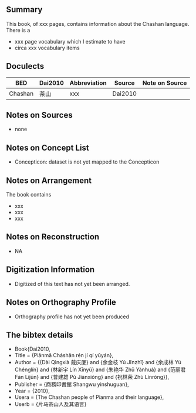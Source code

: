 ## Summary

This book, of xxx pages, contains information about the Chashan language. 
There is a
* xxx page vocabulary 
which I estimate to have 
* circa xxx vocabulary items

## Doculects

BED | Dai2010 | Abbreviation | Source | Note on Source
--- | --- | --- | --- | ---
Chashan | 茶山 | xxx | Dai2010 | 

## Notes on Sources

* none 

## Notes on Concept List

* Concepticon: dataset is not yet mapped to the Concepticon

## Notes on Arrangement

The book contains

* xxx
* xxx
* xxx 

## Notes on Reconstruction

* NA

## Digitization Information

* Digitized of this text has not yet been arranged.

## Notes on Orthography Profile

* Orthography profile has not yet been produced

## The bibtex details

* Book{Dai2010,
*  Title                    = {Piānmǎ Cháshān rén jí qí yǔyán},
*  Author                   = {{Dài Qìngxià 戴庆厦} and {余金枝 Yú Jīnzhī} and {余成林 Yú Chénglín} and {林新宇 Lín Xīnyǔ} and {朱艳华 Zhū Yànhuá} and {范丽君 Fàn Líjūn} and {普建雄 Pǔ Jiànxióng} and {祝林荣 Zhù Línróng}},
*  Publisher                = {商務印書館 Shangwu yinshuguan},
*  Year                     = {2010},
*  Usera                    = {The Chashan people of Pianma and their language},
*  Userb                    = {片马茶山人及其语言}

